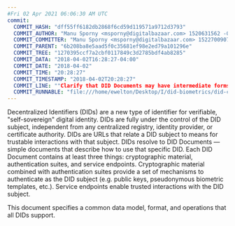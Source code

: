 ```yaml
---
#Fri 02 Apr 2021 06:06:30 AM UTC
commit:
  COMMIT_HASH: "dff55ff6182db2868f6cd59d119571a9712d3793"
  COMMIT_AUTHOR: "Manu Sporny <msporny@digitalbazaar.com> 1520631562 -0500"
  COMMIT_COMMITTER: "Manu Sporny <msporny@digitalbazaar.com> 1522700907 -0400"
  COMMIT_PARENT: "6b208ba8e5aad5f0c35681ef98e2ed79a101296e"
  COMMIT_TREE: "1270395ccf7a2cbf0117849c3d2785bdf4ab8285"
  COMMIT_DATA: "2018-04-02T16:28:27-04:00"
  COMMIT_DATE: "2018-04-02"
  COMMIT_TIME: "20:28:27"
  COMMIT_TIMESTAMP: "2018-04-02T20:28:27"
  COMMIT_LINE: ""Clarify that DID Documents may have intermediate forms. Fixes #18."
  COMMIT_RUNNABLE: "file:///home/ewelton/Desktop/I/did-biometrics/did-core-dataset/analysis/gitinfo/dff55ff6182db2868f6cd59d119571a9712d3793/snapshot/index.html"
---
```


<section id="abstract">
<p>
Decentralized Identifiers (DIDs) are a new type of identifier for
verifiable, "self-sovereign" digital identity. DIDs are fully under the
control of the DID subject, independent from any centralized registry,
identity provider, or certificate authority. DIDs are URLs that relate a
DID subject to means for trustable interactions with that subject. DIDs
resolve to DID Documents — simple documents that describe how to use that
specific DID. Each DID Document contains at least three things:
cryptographic material, authentication suites, and service endpoints.
Cryptographic material combined with authentication suites provide a set of
mechanisms to authenticate as the DID subject (e.g. public keys,
pseudonymous biometric templates, etc.). Service endpoints enable
trusted interactions with the DID subject.
      </p>
<p>
This document specifies a common data model, format, and operations that all
DIDs support.
      </p>
</section>

